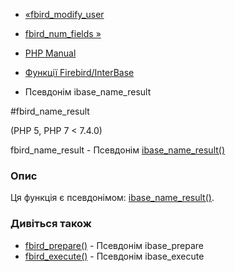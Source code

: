 - [«fbird_modify_user](function.fbird-modify-user.md)
- [fbird_num_fields »](function.fbird-num-fields.md)

- [PHP Manual](index.md)
- [Функції Firebird/InterBase](ref.ibase.md)
- Псевдонім ibase_name_result

#fbird_name_result

(PHP 5, PHP 7 \< 7.4.0)

fbird_name_result - Псевдонім
[ibase_name_result()](function.ibase-name-result.md)

### Опис

Ця функція є псевдонімом:
[ibase_name_result()](function.ibase-name-result.md).

### Дивіться також

- [fbird_prepare()](function.fbird-prepare.md) - Псевдонім
ibase_prepare
- [fbird_execute()](function.fbird-execute.md) - Псевдонім
ibase_execute
